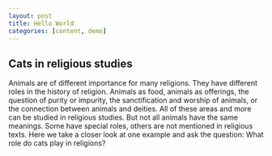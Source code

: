 ```yaml
---
layout: post
title: Hello World
categories: [content, demo]
---
```


## Cats in religious studies 

Animals are of different importance for many religions. They have different roles in the history of religion. Animals as food, animals as offerings, the question of purity or impurity, the sanctification and worship of animals, or the connection between animals and deities. All of these areas and more can be studied in religious studies. But not all animals have the same meanings. Some have special roles, others are not mentioned in religious texts. Here we take a closer look at one example and ask the question: What role do cats play in religions? 
<!--more--

Cats in different religions.... bla bla bla 
## Another great heading (h2)
Lorem ipsum dolor sit amet, consectetur adipiscing elit. Fusce bibendum neque eget nunc mattis eu sollicitudin enim tincidunt. Vestibulum lacus tortor, ultricies id dignissim ac, bibendum in velit.
### Some great subheading (h3)
Proin convallis mi ac felis pharetra aliquam. Curabitur dignissim accumsan rutrum. In arcu magna, aliquet vel pretium et, molestie et arcu. Mauris lobortis nulla et felis ullamcorper bibendum.
Phasellus et hendrerit mauris. Proin eget nibh a massa vestibulum pretium. Suspendisse eu nisl a ante aliquet bibendum quis a nunc.
### Some great subheading (h3)
Praesent varius interdum vehicula. Aenean risus libero, placerat at vestibulum eget, ultricies eu enim. Praesent nulla tortor, malesuada adipiscing adipiscing sollicitudin, adipiscing eget est.
> This quote will *change* your life. It will reveal the <i>secrets</i> of the universe, and all the wonders of humanity. Don't <em>misuse</em> it.
Lorem ipsum dolor sit amet, consectetur adipiscing elit. Fusce bibendum neque eget nunc mattis eu sollicitudin enim tincidunt.
### Some great subheading (h3)
